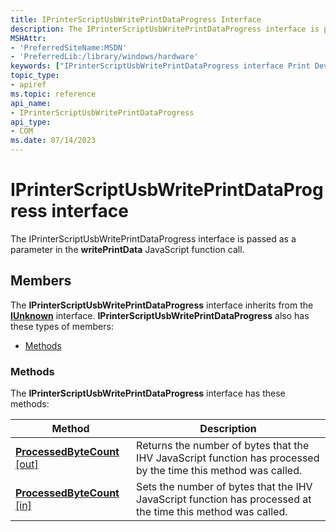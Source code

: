 ```yaml
---
title: IPrinterScriptUsbWritePrintDataProgress Interface
description: The IPrinterScriptUsbWritePrintDataProgress interface is passed as a parameter in the writePrintData JavaScript function call.
MSHAttr:
- 'PreferredSiteName:MSDN'
- 'PreferredLib:/library/windows/hardware'
keywords: ["IPrinterScriptUsbWritePrintDataProgress interface Print Devices", "IPrinterScriptUsbWritePrintDataProgress interface Print Devices , described"]
topic_type:
- apiref
ms.topic: reference
api_name:
- IPrinterScriptUsbWritePrintDataProgress
api_type:
- COM
ms.date: 07/14/2023
---
```


# IPrinterScriptUsbWritePrintDataProgress interface

The IPrinterScriptUsbWritePrintDataProgress interface is passed as a parameter in the **writePrintData** JavaScript function call.

## Members

The **IPrinterScriptUsbWritePrintDataProgress** interface inherits from the [**IUnknown**](/windows/win32/api/unknwn/nn-unknwn-iunknown) interface. **IPrinterScriptUsbWritePrintDataProgress** also has these types of members:

- [Methods](#methods)

### Methods

The **IPrinterScriptUsbWritePrintDataProgress** interface has these methods:

| Method | Description |
|--|--|
| [**ProcessedByteCount** [out]](iprinterscriptusbwriteprintdataprogress-processedbytecount.md) | Returns the number of bytes that the IHV JavaScript function has processed by the time this method was called. |
| [**ProcessedByteCount** [in]](iprinterscriptusbwriteprintdataprogress-processedbytecount-in.md) | Sets the number of bytes that the IHV JavaScript function has processed at the time this method was called. |
